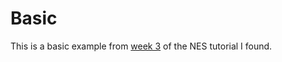 # Basic

This is a basic example from [week 3][1] of the NES tutorial I found.


[1]: http://nintendoage.com/forum/messageview.cfm?catid=22&threadid=4440